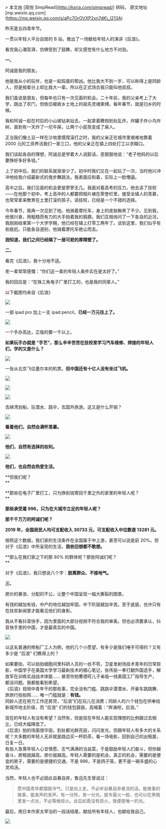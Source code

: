 \> 本文由 \[简悦 SimpRead\](http://ksria.com/simpread/) 转码， 原文地址 \[mp.weixin.qq.com\](https://mp.weixin.qq.com/s/aPc7OrOVXP2xn7dK\_l213A)

昨天是五四青年节。

一贯以年轻人平台自居的 B 站，推出了一场献给年轻人的演讲《后浪》。

看完我心潮澎湃，仿佛受到了鼓舞，却又感觉有什么地方不对劲。  

 **一、**

阿诚是我的朋友。

他是我从小的玩伴，也是一起捣蛋的帮凶。他比我大不到一岁，可以称得上是同龄人，但是按辈分上却比我大一辈。所以在正式场合我只能叫他叔叔。  

我们虽说是朋友，但每年也只有一次见面的机会。二十年前，我的父亲考上了大学，跳出了农门，但依旧被故乡土地上的祖先灵魂束缚。每年春节，就是归乡的时候。  

我和阿诚一起在村后的小山坡钻来钻去，一起拿着鞭炮到处乱炸，炸罐子炸小鸟炸树，直到有一天炸了一坨牛屎，让两个小屁孩变成了屎人。

正当我们像土豆一样在沙地里摸爬滚打之时，我的父亲正在城市里艰难地靠着 2000 元的工资养活我们一家三口，他的父亲正在镇上四处打工以求糊口。  

我们谈起各自的理想，阿诚总是学着大人说脏话，恶狠狠地说：“老子他妈的以后要挣好多好多钱。”  

上了初中后，我们的联系就渐渐少了。初中时我们又在一起玩了一次，当时他兴冲冲地给我介绍最新式的鬼步舞跳法，我表面应和着，实际上一脸懵逼。  

高中之后，我们见面的机会更是寥寥无几。我面对着高考的压力，他去读了技校——在他那个初中，考上高中的人都要把相片裱在荣誉栏里，接受全镇人的羡慕，也常常拿来教育在土里打滚的孩子。读技校，已经是一个不错的选择。

今年春节，我再一次见到了他。他骑着摩托车，身上的皮肤黝黑了不少。见到我，他很兴奋，用粗糙而有力的大手拍着我的肩膀。我们互相询问了一下各自的近况，我刚刚结束第一个大学学期，他已经在镇上打零工两年了。谈到这里，我们似乎有些尴尬。只能各自道别，他骑着摩托车绝尘而去。  

**我知道，我们之间已经隔了一层可悲的厚障壁了。**

**二、**

看完《后浪》，我十分地不适。

老一辈常常感慨：“你们这一辈的年轻人条件实在是太好了。”  

我的回应是：“在珠三角电子厂里打工的，也是我的同辈人。”  

以下截图均来自《后浪》  

![](https://mmbiz.qpic.cn/mmbiz_jpg/Xf4SYMBARbH5s3JrWXhC4CXqniaiaGntA4k6Cl0lR7Lv6BQibKCJ3DT13uFoBsGCTiatuMewYBK0zzjibEia3auYFiaLg/640?wx_fmt=jpeg)

一部 ipad pro 加上一支 ipad pencil，**已经一万元往上了。**

![](https://mmbiz.qpic.cn/mmbiz_jpg/Xf4SYMBARbH5s3JrWXhC4CXqniaiaGntA44v4vNSPyKtxQNbBNersjF564PxLa42tmd8J1zgB69wyqyvKDgyCn0w/640?wx_fmt=jpeg)

一个手办高达，正版的要一千以上。  

**如果玩手办就是 “手艺”，那么辛辛苦苦在技校里学习汽车维修、焊接的年轻人们，学的又是什么？**

![](https://mmbiz.qpic.cn/mmbiz_jpg/Xf4SYMBARbH5s3JrWXhC4CXqniaiaGntA4jaCgDQHwHcXFu68217lWeiavAm6S9Zn3TR3Ssek3ibIr52ttf1TTKvmg/640?wx_fmt=jpeg)

一张从北京飞往墨尔本的机票。**但中国还有十亿人没有坐过飞机。**

![](https://mmbiz.qpic.cn/mmbiz_jpg/Xf4SYMBARbH5s3JrWXhC4CXqniaiaGntA4HsAj3ib7TX3IMhb0uQepOyhFGN5JC0U2W1cqico4Iz06SrvyzWGj7HNA/640?wx_fmt=jpeg)

![](https://mmbiz.qpic.cn/mmbiz_jpg/Xf4SYMBARbH5s3JrWXhC4CXqniaiaGntA4hN73929ibBgckNy3CWSq5QaptvOEuWjg5QFFEVePEUCJIZZukR0HVjg/640?wx_fmt=jpeg)

![](https://mmbiz.qpic.cn/mmbiz_jpg/Xf4SYMBARbH5s3JrWXhC4CXqniaiaGntA42OAE0Hg4qSJrybPwlI1jCLUZHZqjBpBn309fib6yqtwbOic0ogicXrURQ/640?wx_fmt=jpeg)

去峡湾划船，玩潜水、跳伞，去国外旅游。这又是什么开销？  

![](https://mmbiz.qpic.cn/mmbiz_jpg/Xf4SYMBARbH5s3JrWXhC4CXqniaiaGntA4gtZvyGcWROnFZsngJ0WzOhNLOlPnHkAOD5AV7o8Sk1icDZiauhO26CqQ/640?wx_fmt=jpeg)

**看着他们，自然会满怀羡慕。**  

![](https://mmbiz.qpic.cn/mmbiz_jpg/Xf4SYMBARbH5s3JrWXhC4CXqniaiaGntA4j6rHxQ9kUrKCbos8LC0oucmicibLiaF8Xa3yGpicb3mclmbCicLgicDmCu2A/640?wx_fmt=jpeg)

**他们，自然有选择的权利。**  

![](https://mmbiz.qpic.cn/mmbiz_jpg/Xf4SYMBARbH5s3JrWXhC4CXqniaiaGntA4RLyZgsIxRymDkoEkvyPqbu1zfThlTiaqGnyOQfRg28piarCwF4kyyufQ/640?wx_fmt=jpeg)

**他们，也自然会热爱生活。**  

**但我们呢？  
**

**那些在电子厂里打工，只为挣到钱寄回千里之外的家里的年轻人呢？  
**

**那些承受着 996，只为在大城市立足的年轻人呢？**

**那千千万万的阿诚们呢？**

**2019 年，全国居民人均可支配收入 30733 元，可支配收入中位数是 13281 元。**  

按照这个数据，我们家的生活条件在全国属于中上游，甚至可以说是前 20%。但对于《后浪》中所呈现的生活，**我依旧想都不敢想。**

**那么在我们家之下的那 80% 的群体呢？那些阿诚们呢？  
**

对于《后浪》，我只想说八个字：**脱离群众、不接地气。**

**三、**

房价的暴涨、分配的不公，让整个中国呈现一幅大撕裂的图景。

有钱的越加有钱，中产的地位越加牢固，中下阶层越加辛苦。至于底层，也许只有在扶贫新闻里才能看见他们的身影。

我从不看抖音快手，因为里面的大部分视频不符合我的审美。但也必须要承认，抖音快手里的中国，才是最真实的中国。

![](https://mmbiz.qpic.cn/mmbiz_jpg/Xf4SYMBARbH5s3JrWXhC4CXqniaiaGntA4GoPNgy6FicQjuSfR4GRPiaxWpfjia2ibBZvRn6IEaTMwnqdGBvBzagIBEw/640?wx_fmt=jpeg)

以这名普通的修船厂工人为例，他的几个小愿望，有多少是我们唾手可得的？又有多少是 “后浪” 们瞧得上的？  
  

如果要拍，可以拍拍细胞间里科研人员的一丝不苟，卫星发射场技术青年的日常掠影，中国学子在美国大学学习最新技术的细心笔记，张伟丽一拳打翻外国选手，解放军在训练实战战术体能…… 甚至你拍曹德旺儿子亲临一线美国工厂指导生产，都没问题。我都能看到希望。  
《后浪》视频中青年干的那些事，完全没有门槛、跳跳伞潜潜水、开豪车跳跳舞、旅旅行拍拍照…… 唯一门槛就是：**有钱。**  
同龄人还在努力工作还房贷，“后浪”们在玩儿在消费；同龄人的六个钱包在供奉给新城市地主阶级，而 “后浪” 们的钱包鼓鼓，高喊着：“奔涌吧，后浪。”

现在的年轻人有没有希望？当然有，但是现在年轻人能实现理想的比例跟过去相比，已经大幅降低了。  
《后浪》拍的场面很华丽，到处都光鲜亮丽，闪闪发光，但跟年轻人有多大的关系呢？大多数的年轻人无非就是路边买一杯奶茶，看一场电影，回到自己的出租屋，日复一日。  
有些人急需年轻人心甘情愿、志气满满的当韭菜，于是鼓励年轻人们奋斗，但你越奋斗，房租就越高，房价就越高。年轻人需要的是机会，真正的机会，需要的是便宜的房子，需要的是便捷的交通，不是 996，不是鸽子笼，更不是一碗丰盛的心灵鸡汤。

当然，年轻人也不必因此自暴自弃，鲁迅先生曾说过：

> 愿中国青年都摆脱冷气，只是向上走，不必听自暴自弃者流的话。能做事的做事，能发声的发声。有一分热，发一分光，就令萤火一般，也可以在黑暗里发一点光，不必等候炬火。此后如竟没有炬火，我便是唯一的光。

最后，用日本作家太宰治的一段话结尾，献给所有年轻人，也献给我自己。

![](https://mmbiz.qpic.cn/mmbiz_jpg/Xf4SYMBARbH5s3JrWXhC4CXqniaiaGntA42UoFCcwXJ7BSZ0BFPhAeicTYXsnOhFgibKDm55XwYNGpPJz4SPVDicDxA/640?wx_fmt=jpeg)